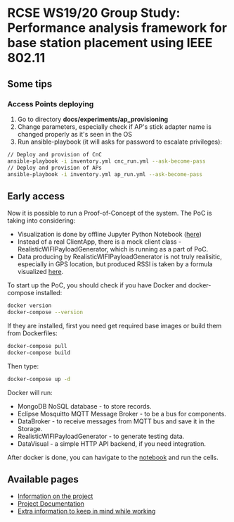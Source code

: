 # RCSE WS19/20 Group Study: Performance analysis framework for base station placement using IEEE 802.11


## Some tips

### Access Points deploying

1. Go to directory **docs/experiments/ap_provisioning**
2. Change parameters, especially check if AP's stick adapter name is changed properly as it's seen in the OS
3. Run ansible-playbook (it will asks for password to escalate privileges):

```bash
// Deploy and provision of CnC
ansible-playbook -i inventory.yml cnc_run.yml --ask-become-pass
// Deploy and provision of APs
ansible-playbook -i inventory.yml ap_run.yml --ask-become-pass
``` 

## Early access

Now it is possible to run a Proof-of-Concept of the system. The PoC is taking into considering:

- Visualization is done by offline Jupyter Python Notebook ([here](/datavisual/gps_visualize.ipynb))
- Instead of a real ClientApp, there is a mock client class - RealisticWIFIPayloadGenerator, which is running as a part
of PoC.
- Data producing by RealisticWIFIPayloadGenerator is not truly realisitic, especially in GPS location, but produced RSSI
is taken by a formula visualized [here](/datavisual/try_to_find_handy_func.ipynb).

To start up the PoC, you should check if you have Docker and docker-compose installed:

```bash
docker version
docker-compose --version
``` 

If they are installed, first you need get required base images or build them from Dockerfiles:

```bash
docker-compose pull
docker-compose build
```
 
Then type:

```bash
docker-compose up -d
```

Docker will run:

- MongoDB NoSQL database - to store records.
- Eclipse Mosquitto MQTT Message Broker - to be a bus for components.
- DataBroker - to receive messages from MQTT bus and save it in the Storage.
- RealisticWIFIPayloadGenerator - to generate testing data.
- DataVisual - a simple HTTP API backend, if you need integration.

After docker is done, you can havigate to the [notebook](datavisual/gps_visualize.ipynb) and run the cells.

## Available pages

- [Information on the project](DESCRIPTION.md)
- [Project Documentation](docs/README.md)
- [Extra information to keep in mind while working](extras/README.md)
